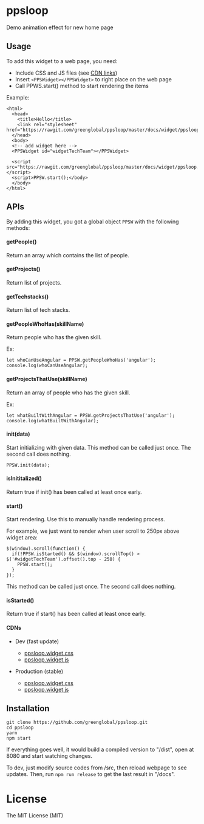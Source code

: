 # ppsloop
Demo animation effect for new home page


## Usage

To add this widget to a web page, you need:

- Include CSS and JS files (see [CDN links](#cdns))
- Insert `<PPSWidget></PPSWidget>` to right place on the web page
- Call PPWS.start() method to start rendering the items

Example:

```
<html>
  <head>
    <title>Hello</title>
    <link rel="stylesheet" href="https://rawgit.com/greenglobal/ppsloop/master/docs/widget/ppsloop.widget.css">
  </head>
  <body>
  <!-- add widget here -->
  <PPSWidget id="widgetTechTeam"></PPSWidget>

  <script src="https://rawgit.com/greenglobal/ppsloop/master/docs/widget/ppsloop.widget.js"></script>
  <script>PPSW.start();</body>
  </body>
</html>
```

## APIs

By adding this widget, you got a global object `PPSW` with the following methods:


#### getPeople()

Return an array which contains the list of people.


#### getProjects()

Return list of projects.


#### getTechstacks()

Return list of tech stacks.


#### getPeopleWhoHas(skillName)

Return people who has the given skill.

Ex:

```
let whoCanUseAngular = PPSW.getPeopleWhoHas('angular');
console.log(whoCanUseAngular);
```

#### getProjectsThatUse(skillName)

Return an array of people who has the given skill.

Ex:

```
let whatBuiltWithAngular = PPSW.getProjectsThatUse('angular');
console.log(whatBuiltWithAngular);
```


#### init(data)

Start initializing with given data. This method can be called just once. The second call does nothing.

```
PPSW.init(data);
```


#### isInititalized()

Return true if init() has been called at least once early.



#### start()


Start rendering. Use this to manually handle rendering process.

For example, we just want to render when user scroll to 250px above widget area:

```
$(window).scroll(function() {
  if(!PPSW.isStarted() && $(window).scrollTop() > $('#widgetTechTeam').offset().top - 250) {
    PPSW.start();
  }
});
```

This method can be called just once. The second call does nothing.


#### isStarted()

Return true if start() has been called at least once early.


#### CDNs

- Dev (fast update)

  - [ppsloop.widget.css](https://rawgit.com/greenglobal/ppsloop/master/docs/widget/ppsloop.widget.css)
  - [ppsloop.widget.js](https://rawgit.com/greenglobal/ppsloop/master/docs/widget/ppsloop.widget.js)

- Production (stable)

  - [ppsloop.widget.css](https://cdn.rawgit.com/greenglobal/ppsloop/6c9000a4/docs/widget/ppsloop.widget.css)
  - [ppsloop.widget.js](https://cdn.rawgit.com/greenglobal/ppsloop/6c9000a4/docs/widget/ppsloop.widget.js)



## Installation

```
git clone https://github.com/greenglobal/ppsloop.git
cd ppsloop
yarn
npm start
```

If everything goes well, it would build a compiled version to "/dist", open at 8080 and start watching changes.

To dev, just modify source codes from /src, then reload webpage to see updates. Then, run `npm run release` to get the last result in "/docs".


# License

The MIT License (MIT)

